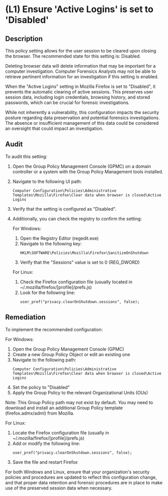 # (L1) Ensure 'Active Logins' is set to 'Disabled'

## Description

This policy setting allows for the user session to be cleared upon closing the browser. The recommended state for this setting is: Disabled.

Deleting browser data will delete information that may be important for a computer investigation. Computer Forensics Analysts may not be able to retrieve pertinent information for an investigation if this setting is enabled.

When the "Active Logins" setting in Mozilla Firefox is set to "Disabled", it prevents the automatic clearing of active sessions. This preserves user session data, including login credentials, browsing history, and stored passwords, which can be crucial for forensic investigations.

While not inherently a vulnerability, this configuration impacts the security posture regarding data preservation and potential forensics investigations. The absence or insufficient management of this data could be considered an oversight that could impact an investigation.

## Audit

To audit this setting:

1. Open the Group Policy Management Console (GPMC) on a domain controller or a system with the Group Policy Management tools installed.

2. Navigate to the following UI path:
   ```
   Computer Configuration\Policies\Administrative Templates\Mozilla\Firefox\Clear data when browser is closed\Active Logins
   ```

3. Verify that the setting is configured as "Disabled".

4. Additionally, you can check the registry to confirm the setting:

   For Windows:
   1. Open the Registry Editor (regedit.exe)
   2. Navigate to the following key:
      ```
      HKLM\SOFTWARE\Policies\Mozilla\Firefox\SanitizeOnShutdown
      ```
   3. Verify that the "Sessions" value is set to 0 (REG_DWORD)

   For Linux:
   1. Check the Firefox configuration file (usually located in ~/.mozilla/firefox/[profile]/prefs.js)
   2. Look for the following line:
      ```
      user_pref("privacy.clearOnShutdown.sessions", false);
      ```

## Remediation

To implement the recommended configuration:

For Windows:
1. Open the Group Policy Management Console (GPMC)
2. Create a new Group Policy Object or edit an existing one
3. Navigate to the following path:
   ```
   Computer Configuration\Policies\Administrative Templates\Mozilla\Firefox\Clear data when browser is closed\Active Logins
   ```
4. Set the policy to "Disabled"
5. Apply the Group Policy to the relevant Organizational Units (OUs)

Note: This Group Policy path may not exist by default. You may need to download and install an additional Group Policy template (firefox.admx/adml) from Mozilla.

For Linux:
1. Locate the Firefox configuration file (usually in ~/.mozilla/firefox/[profile]/prefs.js)
2. Add or modify the following line:
   ```
   user_pref("privacy.clearOnShutdown.sessions", false);
   ```
3. Save the file and restart Firefox

For both Windows and Linux, ensure that your organization's security policies and procedures are updated to reflect this configuration change, and that proper data retention and forensic procedures are in place to make use of the preserved session data when necessary.
